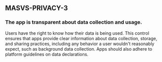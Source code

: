 ## MASVS-PRIVACY-3

### The app is transparent about data collection and usage.

Users have the right to know how their data is being used. This control ensures that apps provide clear information about data collection, storage, and sharing practices, including any behavior a user wouldn't reasonably expect, such as background data collection. Apps should also adhere to platform guidelines on data declarations.